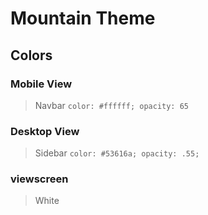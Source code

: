 # Mountain Theme
## Colors
### Mobile View
>Navbar `color: #ffffff; opacity: 65`
### Desktop View 
>Sidebar `color: #53616a; opacity: .55;`
### viewscreen
>White